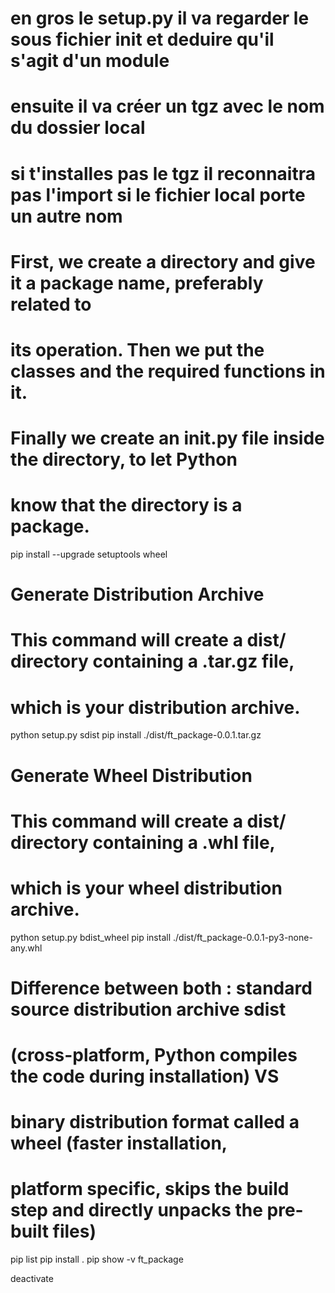 # en gros le setup.py il va regarder le sous fichier init et deduire qu'il s'agit d'un module

# ensuite il va créer un tgz avec le nom du dossier local

# si t'installes pas le tgz il reconnaitra pas l'import si le fichier local porte un autre nom

# First, we create a directory and give it a package name, preferably related to

# its operation. Then we put the classes and the required functions in it.

# Finally we create an **init**.py file inside the directory, to let Python

# know that the directory is a package.

pip install --upgrade setuptools wheel

# Generate Distribution Archive

# This command will create a dist/ directory containing a .tar.gz file,

# which is your distribution archive.

python setup.py sdist
pip install ./dist/ft_package-0.0.1.tar.gz

# Generate Wheel Distribution

# This command will create a dist/ directory containing a .whl file,

# which is your wheel distribution archive.

python setup.py bdist_wheel
pip install ./dist/ft_package-0.0.1-py3-none-any.whl

# Difference between both : standard source distribution archive sdist

# (cross-platform, Python compiles the code during installation) VS

# binary distribution format called a wheel (faster installation,

# platform specific, skips the build step and directly unpacks the pre-built files)

pip list
pip install .
pip show -v ft_package

deactivate
